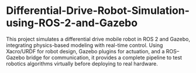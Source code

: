# Differential-Drive-Robot-Simulation-using-ROS-2-and-Gazebo
This project simulates a differential drive mobile robot in ROS 2 and Gazebo, integrating physics-based modeling with real-time control. Using Xacro/URDF for robot design, Gazebo plugins for actuation, and a ROS–Gazebo bridge for communication, it provides a complete pipeline to test robotics algorithms virtually before deploying to real hardware.
